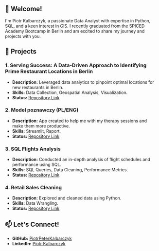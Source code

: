 ## 👋 Welcome!

I'm Piotr Kalbarczyk, a passionate Data Analyst with expertise in Python, SQL, and a keen interest in GIS. I recently graduated from the SPICED Academy Bootcamp in Berlin and am excited to share my journey and projects with you.

## 🚀 Projects

### 1. **Serving Success: A Data-Driven Approach to Identifying Prime Restaurant Locations in Berlin**
   - **Description:** Leveraged data analytics to pinpoint optimal locations for new restaurants in Berlin.
   - **Skills:** Data Collection, Geospatial Analysis, Visualization.
   - **Status:** [Repository Link](https://github.com/PiotrPeterKalbarczyk/DA-Final-Project---Serving-Success)

### 2. **Model poznawczy (PL/ENG)**
   - **Description:** App created to help me with my therapy sessions and make them more productive.
   - **Skills:** Streamlit, Raport.
   - **Status:** [Repository Link](https://github.com/PiotrPeterKalbarczyk/model_poznawczy_app)

### 3. **SQL Flights Analysis**
   - **Description:** Conducted an in-depth analysis of flight schedules and performance using SQL.
   - **Skills:** SQL Queries, Data Cleaning, Performance Metrics.
   - **Status:** [Repository Link](https://github.com/PiotrPeterKalbarczyk/SQL-Weather-Flights-Project)

### 4. **Retail Sales Cleaning**
   - **Description:** Explored and cleaned data using Python.
   - **Skills:** Data Wrangling.
   - **Status:** [Repository Link](https://github.com/PiotrPeterKalbarczyk/retail-store-sales-etl)

## 📫 Let's Connect!

- **GitHub:** [PiotrPeterKalbarczyk](https://github.com/PiotrPeterKalbarczyk)
- **LinkedIn:** [Piotr Kalbarczyk](www.linkedin.com/in/piotrkalbarczykk)
